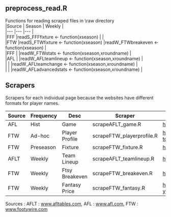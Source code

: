 ## preprocess_read.R
Functions for reading scraped files in \raw directory  
|Source | Season | Weekly |  
|--- |--- |--- |  
|FFF |readS_FFFfixture <- function(xseason) |  |  
|FTW |readS_FTWfixture <- function(xseason) |readW_FTWbreakeven <- function(xseason) |  
|FFF |  |readW_FTWstats <- function(xseason,xroundname) |  
|AFL |  |readW_AFLteamlineup <- function(xseason,xroundname) |  
|  |  |readW_AFLteamchange <- function(xseason,xroundname) |  
|  |  |readW_AFLadvancedstats <- function(xseason,xroundname) |  





## Scrapers 
Scrapers for each individual page because the websites have different formats for player names.

|Source | Frequency | Desc | Scraper | Link |   
|--- |--- |--- |--- | --- |   
|AFL | Hist | Game | scrapeAFLT_game.R | https://afltables.com/afl/stats/biglists/bg3.txt |   
|FTW | Ad-hoc | Player Profile | scrapeFTW_playerprofile.R | https://www.footywire.com/afl/footy/pr-hawthorn-hawks--tom-mitchell | 
|FTW | Preseason | Fixture | scrapeFTW_fixture.R | https://www.footywire.com/afl/footy/ft_match_list?year=2017 |   
|AFLT | Weekly | Team Lineup | scrapeAFLT_teamlineup.R | https://www.afl.com.au/match-centre/2012/1/gws-v-syd |  
|FTW | Weekly | Ftsy Breakeven | scrapeFTW_breakeven.R | https://www.footywire.com/afl/footy/dream_team_breakevens |  
|FTW | Weekly | Fantasy Price | scrapeFTW_fantasy.R | https://www.footywire.com/afl/footy/dream_team_round?year=2019&round=1&p=DE&s=T |  
  

Sources :
AFLT : www.afltables.com, AFL : www.afl.com, FTW : www.footywire.com

